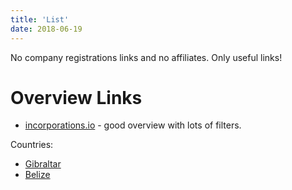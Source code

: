 ```yaml
---
title: 'List'
date: 2018-06-19
---
```


No company registrations links and no affiliates. Only useful links!

# Overview Links

* [incorporations.io](http://incorporations.io/) - good overview with lots of filters.


Countries:
* [Gibraltar](gibraltar)
* [Belize](belize)
